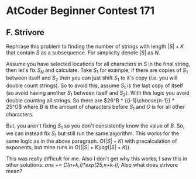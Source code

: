 # AtCoder Beginner Contest 171

## F. Strivore

Rephrase this problem to finding the number of strings with length $|S|+K$ that contain $S$ as a subsequence. For simplicity denote $|S|$ as $N$.

Assume you have selected locations for all characters in $S$ in the final string, then let's fix $S_N$ and calculate. Take $S_1$ for example, if there are copies of $S_1$ between itself and $S_2$ then you can just shift $S_1$ to it's copy (i.e. you will double count strings). So to avoid this, assume $S_1$ is the last copy of itself (so avoid having another $S_1$ between itself and $S_2$). With this logic you avoid double counting all strings. So there are $26^B * {{i-1}\choose{n-1}} * 25^O$ where $B$ is the amount of characters before $S_1$ and $O$ is for all other characters.
	
But, you aren't fixing $S_1$ so you don't consistently know the value of $B$. So, we can instead fix $S_1$ but still run the same algorithm. This works for the same logic as in the above paragraph. $O(|S|+K)$ with precalculation of exponents, but mine runs in $O((|S|+K)log(|S|+K))$.

This was really difficult for me. Also I don't get why this works; I saw this in other solutions: <i>ans += C(n+k,i)*exp(25,n+k-i); </i> Also what does strivore mean?